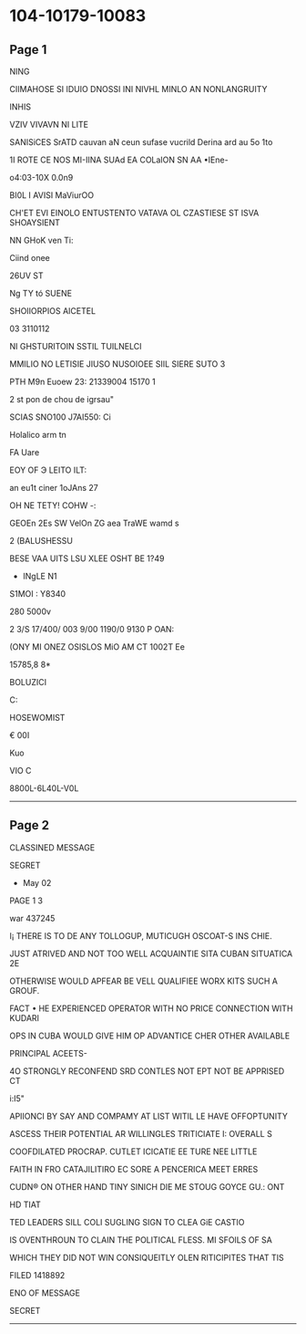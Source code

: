 # 104-10179-10083

## Page 1

NING

CIIMAHOSE SI IDUIO DNOSSI INI NIVHL MINLO AN NONLANGRUITY

INHIS

VZIV VIVAVN NI LITE

SANISiCES SrATD cauvan aN ceun sufase vucrild Derina ard au 5o 1to

1I ROTE CE NOS MI-IINA SUAd EA COLaION SN AA •IEne-

о4:03-10X 0.0n9

BI0L I AVISI MaViurOO

CH'ET EVI EINOLO ENTUSTENTO VATAVA OL CZASTIESE ST ISVA SHOAYSIENT

NN GHoK ven Ti:

Ciind onee

26UV ST

Ng TY tó SUENE

SHOIIORPIOS AICETEL

03 3110112

NI GHSTURITOIN SSTIL TUILNELCI

MMILIO NO LETISIE JIUSO NUSOIOEE SIIL SIERE SUTO 3

PTH M9n Euoew 23: 21339004 15170 1

2 st pon de chou de igrsau"

SCIAS SNO100 J7AI550: Ci

Holalico arm tn

FA Uare

EOY OF Э LEITO ILT:

an eu1t ciner 1oJAns 27

OH NE TETY! COHW -:

GEOEn 2Es SW VelOn ZG aea TraWE wamd s

2 (BALUSHESSU

BESE VAA UITS LSU XLEE OSHT BE 1?49

+ INgLE N1

S1MOI : Y8340

280 5000v

2 3/S 17/400/ 003 9/00 1190/0 9130 P OAN:

(ONY MI ONEZ OSISLOS MiO AM CT 1002T Ee

15785,8 8*

BOLUZICI

C:

HOSEWOMIST

€ 00I

Kuo

VIO C

8800L-6L40L-V0L

---

## Page 2

CLASSINED MESSAGE

SEGRET

* May 02

PAGE 1 3

war 437245

I¡ THERE IS TO DE ANY TOLLOGUP, MUTICUGH OSCOAT-S INS CHIE.

JUST ATRIVED AND NOT TOO WELL ACQUAINTIE SITA CUBAN SITUATICA 2E

OTHERWISE WOULD APFEAR BE VELL QUALIFIEE WORX KITS SUCH A GROUF.

FACT • HE EXPERIENCED OPERATOR WITH NO PRICE CONNECTION WITH KUDARI

OPS IN CUBA WOULD GIVE HIM OP ADVANTICE CHER OTHER AVAILABLE

PRINCIPAL ACEETS-

4O STRONGLY RECONFEND SRD CONTLES NOT EPT NOT BE APPRISED CT

i:I5"

APIIONCI BY SAY AND COMPAMY AT LIST WITIL LE HAVE OFFOPTUNITY

ASCESS THEIR POTENTIAL AR WILLINGLES TRITICIATE I: OVERALL S

COOFDILATED PROCRAP. CUTLET ICICATIE EE TURE NEE LITTLE

FAITH IN FRO CATAJILITIRO EC SORE A PENCERICA MEET ERRES

CUDN® ON OTHER HAND TINY SINICH DIE ME STOUG GOYCE GU.: ONT

HD TIAT

TED LEADERS SILL COLI SUGLING SIGN TO CLEA GiE CASTIO

IS OVENTHROUN TO CLAIN THE POLITICAL FLESS. MI SFOILS OF SA

WHICH THEY DID NOT WIN CONSIQUEITLY OLEN RITICIPITES THAT TIS

FILED 1418892

ENO OF MESSAGE

SECRET

---

